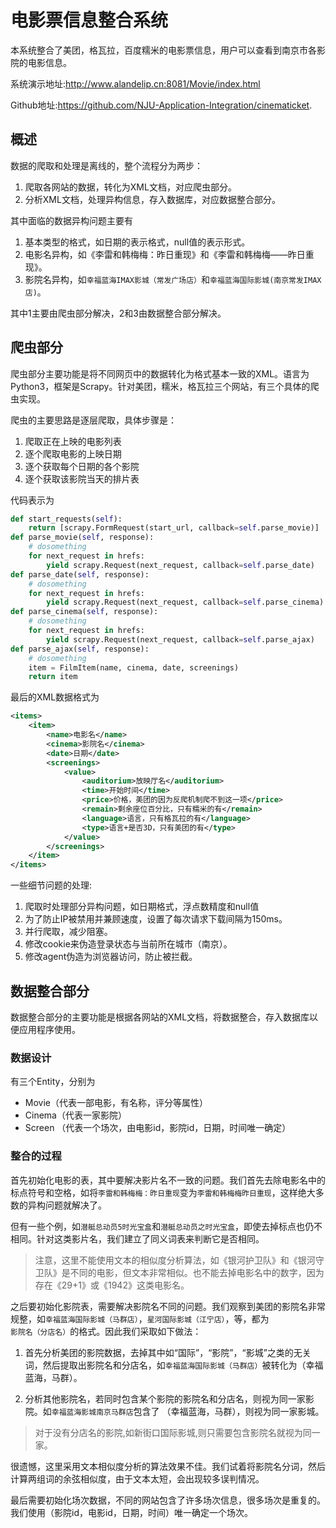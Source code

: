 # 电影票信息整合系统

本系统整合了美团，格瓦拉，百度糯米的电影票信息，用户可以查看到南京市各影院的电影信息。

系统演示地址:http://www.alandelip.cn:8081/Movie/index.html

Github地址:https://github.com/NJU-Application-Integration/cinematicket.

## 概述

数据的爬取和处理是离线的，整个流程分为两步：

1. 爬取各网站的数据，转化为XML文档，对应爬虫部分。
2. 分析XML文档，处理异构信息，存入数据库，对应数据整合部分。

其中面临的数据异构问题主要有

1. 基本类型的格式，如日期的表示格式，null值的表示形式。
2. 电影名异构，如《李雷和韩梅梅：昨日重现》和《李雷和韩梅梅——昨日重现》。
3. 影院名异构，如`幸福蓝海IMAX影城（常发广场店）`和`幸福蓝海国际影城(南京常发IMAX店)`。

其中1主要由爬虫部分解决，2和3由数据整合部分解决。


## 爬虫部分

爬虫部分主要功能是将不同网页中的数据转化为格式基本一致的XML。语言为Python3，框架是Scrapy。针对美团，糯米，格瓦拉三个网站，有三个具体的爬虫实现。

爬虫的主要思路是逐层爬取，具体步骤是：

1.	爬取正在上映的电影列表
2.	逐个爬取电影的上映日期
3.	逐个获取每个日期的各个影院
4.	逐个获取该影院当天的排片表

代码表示为
```python
def start_requests(self):
	return [scrapy.FormRequest(start_url, callback=self.parse_movie)]
def parse_movie(self, response):
	# dosomething
	for next_request in hrefs:
		yield scrapy.Request(next_request, callback=self.parse_date)
def parse_date(self, response):
	# dosomething
	for next_request in hrefs:
		yield scrapy.Request(next_request, callback=self.parse_cinema)
def parse_cinema(self, response):
	# dosomething
	for next_request in hrefs:
		yield scrapy.Request(next_request, callback=self.parse_ajax)
def parse_ajax(self, response):
	# dosomething
	item = FilmItem(name, cinema, date, screenings)
	return item
```

最后的XML数据格式为

```XML
<items>
	<item>
		<name>电影名</name>
		<cinema>影院名</cinema>
		<date>日期</date>
		<screenings>
			<value>
				<auditorium>放映厅名</auditorium>
				<time>开始时间</time>
				<price>价格，美团的因为反爬机制爬不到这一项</price>
				<remain>剩余座位百分比，只有糯米的有</remain>
				<language>语言，只有格瓦拉的有</language>
				<type>语言+是否3D，只有美团的有</type>
			</value>
		</screenings>
	</item>
</items>
```

一些细节问题的处理:

1.	爬取时处理部分异构问题，如日期格式，浮点数精度和null值
1.	为了防止IP被禁用并兼顾速度，设置了每次请求下载间隔为150ms。
1.	并行爬取，减少阻塞。
1.	修改cookie来伪造登录状态与当前所在城市（南京）。
1.	修改agent伪造为浏览器访问，防止被拦截。


## 数据整合部分

数据整合部分的主要功能是根据各网站的XML文档，将数据整合，存入数据库以便应用程序使用。

### 数据设计
有三个Entity，分别为 

* Movie（代表一部电影，有名称，评分等属性）
* Cinema（代表一家影院）
* Screen （代表一个场次，由电影id，影院id，日期，时间唯一确定）

### 整合的过程

首先初始化电影的表，其中要解决影片名不一致的问题。我们首先去除电影名中的标点符号和空格，如将`李雷和韩梅梅：昨日重现`变为`李雷和韩梅梅昨日重现`，这样绝大多数的异构问题就解决了。

但有一些个例，如`潜艇总动员5时光宝盒`和`潜艇总动员之时光宝盒`，即使去掉标点也仍不相同。针对这类影片名，我们建立了同义词表来判断它是否相同。

> 注意，这里不能使用文本的相似度分析算法，如《银河护卫队》和《银河守卫队》是不同的电影，但文本非常相似。也不能去掉电影名中的数字，因为存在《29+1》或《1942》这类电影名。

之后要初始化影院表，需要解决影院名不同的问题。我们观察到美团的影院名非常规整，如`幸福蓝海国际影城（马群店）`，`星河国际影城（江宁店）`，等，都为`影院名（分店名）`的格式。因此我们采取如下做法：
    
1. 首先分析美团的影院数据，去掉其中如“国际”，“影院”，“影城”之类的无关词，然后提取出影院名和分店名，如`幸福蓝海国际影城（马群店）`被转化为（幸福蓝海，马群）。
    
2. 分析其他影院名，若同时包含某个影院的影院名和分店名，则视为同一家影院。如`幸福蓝海影城南京马群店`包含了 （幸福蓝海，马群），则视为同一家影城。

>对于没有分店名的影院,如新街口国际影城,则只需要包含影院名就视为同一家。

很遗憾，这里采用文本相似度分析的算法效果不佳。我们试着将影院名分词，然后计算两组词的余弦相似度，由于文本太短，会出现较多误判情况。

最后需要初始化场次数据，不同的网站包含了许多场次信息，很多场次是重复的。我们使用（影院id，电影id，日期，时间）唯一确定一个场次。
